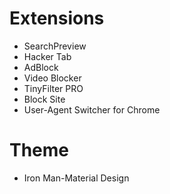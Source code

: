 # Extensions

- SearchPreview
- Hacker Tab
- AdBlock
- Video Blocker
- TinyFilter PRO
- Block Site
- User-Agent Switcher for Chrome

# Theme

- Iron Man-Material Design
